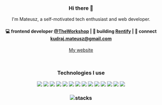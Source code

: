  
<h3 align="center"> Hi there 👋</h3> 

<p align="center">  
I'm Mateusz, a self-motivated tech enthusiast and web developer. 
</p> 
 
<h4 align="center"> 
💻 frontend developer <a href="[https://www.linkedin.com/company/softserve/](https://www.linkedin.com/company/softserve/)">@TheWorkshop</a> | 🌱 building <a href="https://github.com/totylkopierdola/bookApp">Rentify</a> | 💬 connect <a href="mailto:kudraj.mateusz@gmail.com">kudraj.mateusz@gmail.com</a>
</h4>

<p  align="center">
<a href="https://mkudraj-portfolio.vercel.app/">My website</a>
</p>

<br/>
<h3 align="center">
Technologies I use
</h3>

<div align="center">
	<img src="https://img.shields.io/badge/React-61DAFB.svg?style=for-the-badge&logo=React&logoColor=black">
	<img src="https://img.shields.io/badge/Next.js-000000.svg?style=for-the-badge&logo=nextdotjs&logoColor=white">
	<img src="https://img.shields.io/badge/JavaScript-F7DF1E.svg?style=for-the-badge&logo=JavaScript&logoColor=black">
	<img src="https://img.shields.io/badge/TypeScript-3178C6.svg?style=for-the-badge&logo=TypeScript&logoColor=white">
	<img src="https://img.shields.io/badge/HTML5-E34F26.svg?style=for-the-badge&logo=HTML5&logoColor=white">
	<img src="https://img.shields.io/badge/CSS3-1572B6.svg?style=for-the-badge&logo=CSS3&logoColor=white">
	<img src="https://img.shields.io/badge/Tailwind%20CSS-06B6D4.svg?style=for-the-badge&logo=Tailwind-CSS&logoColor=white">
	<img src="https://img.shields.io/badge/Redux-764ABC.svg?style=for-the-badge&logo=Redux&logoColor=white">
	<img src="https://img.shields.io/badge/Jest-C21325.svg?style=for-the-badge&logo=Jest&logoColor=white">
	<img src="https://img.shields.io/badge/Storybook-FF4785.svg?style=for-the-badge&logo=Storybook&logoColor=white">
	<img src="https://img.shields.io/badge/Sitecore-EB1F1F.svg?style=for-the-badge&logo=Sitecore&logoColor=white">
	<img src="https://img.shields.io/badge/Adobe%20Photoshop-31A8FF.svg?style=for-the-badge&logo=Adobe-Photoshop&logoColor=white">
	<img src="https://img.shields.io/badge/GraphQL-E10098.svg?style=for-the-badge&logo=GraphQL&logoColor=white">
	<img src="https://img.shields.io/badge/Postman-FF6C37.svg?style=for-the-badge&logo=Postman&logoColor=white">
</div>

<h3 align="center">
<img src="https://camo.githubusercontent.com/7de37139d0b4c1ce40865e799b446c0e963a3dd8fb68d239707237c40604fa3d/68747470733a2f2f63646e2e6472696262626c652e636f6d2f75736572732f3733303730332f73637265656e73686f74732f363538313234332f6176656e746f2e676966" alt="stacks"/>
</h3>
